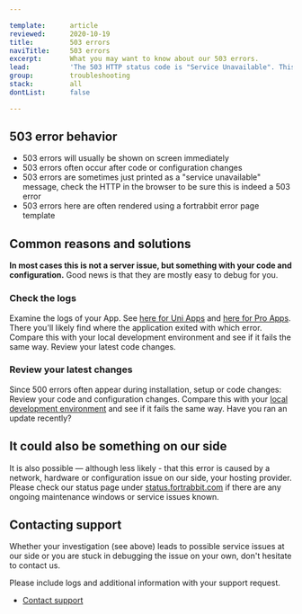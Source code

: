 ```yaml
---

template:      article
reviewed:      2020-10-19
title:         503 errors
naviTitle:     503 errors
excerpt:       What you may want to know about our 503 errors.
lead:          'The 503 HTTP status code is "Service Unavailable". This article aims to help developers troubleshooting such errors.'
group:         troubleshooting
stack:         all
dontList:      false

---
```



## 503 error behavior

* 503 errors will usually be shown on screen immediately
* 503 errors often occur after code or configuration changes
* 503 errors are sometimes just printed as a "service unavailable" message, check the HTTP in the browser to be sure this is indeed a 503 error
* 503 errors here are often rendered using a fortrabbit error page template


## Common reasons and solutions

**In most cases this is not a server issue, but something with your code and configuration.** Good news is that they are mostly easy to debug for you.


### Check the logs

Examine the logs of your App. See [here for Uni Apps](logging-uni) and [here for Pro Apps](logging-pro). There you'll likely find where the application exited with which error. Compare this with your local development environment and see if it fails the same way. Review your latest code changes.


### Review your latest changes

Since 500 errors often appear during installation, setup or code changes: Review your code and configuration changes. Compare this with your [local development environment](/local-development) and see if it fails the same way. Have you ran an update recently?


## It could also be something on our side

It is also possible — although less likely - that this error is caused by a network, hardware or configuration issue on our side, your hosting provider. Please check our status page under [status.fortrabbit.com](https://status.fortrabit.com) if there are any ongoing maintenance windows or service issues known.


## Contacting support

Whether your investigation (see above) leads to possible service issues at our side or you are stuck in debugging the issue on your own, don't hesitate to contact us.

Please include logs and additional information with your support request. 

* <a href="#asd" onclick="Intercom('showNewMessage', 'I see 502 for my App ______ for around ___. I have made the following changes recently: ____. Find attached the php_error log in question.')">Contact support</a>